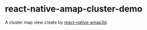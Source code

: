 # react-native-amap-cluster-demo

A cluster map view create by [react-native-amap3d](https://github.com/Jvaeyhcd/react-native-amap-cluster-demo).

